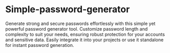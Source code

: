 # Simple-password-generator
Generate strong and secure passwords effortlessly with this simple yet powerful password generator tool. Customize password length and complexity to suit your needs, ensuring robust protection for your accounts and sensitive data. Easily integrate it into your projects or use it standalone for instant password generation.
